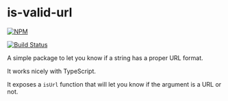 # is-valid-url

[![NPM](https://nodei.co/npm/is-valid-url.png)](https://nodei.co/npm/is-valid-url/)

[![Build Status](https://travis-ci.org/robertohuertasm/is-valid-url.svg?branch=master)](https://travis-ci.org/robertohuertasm/is-valid-url)

A simple package to let you know if a string has a proper URL format.

It works nicely with TypeScript.

It exposes a `isUrl` function that will let you know if the argument is a URL or not.





